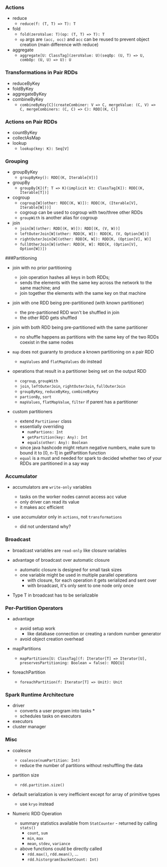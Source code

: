 ### Actions

- reduce
    + `reduce(f: (T, T) => T): T`
- fold
    + `fold(zeroValue: T)(op: (T, T) => T): T`
    + `op` args are `(acc, occ)` and `acc` can be reused to prevent object creation (main difference with reduce)
- aggregate
    + `aggregate[U: ClassTag](zeroValue: U)(seqOp: (U, T) => U, combOp: (U, U) => U): U`
    
    
    
### Transformations in Pair RDDs

- reduceByKey
- foldByKey
- aggregateByKey
- combineByKey
    + `combineByKey[C](createCombiner: V => C, mergeValue: (C, V) => C, mergeCombiners: (C, C) => C): RDD[(K, C)]`
    
    
    
### Actions on Pair RDDs

- countByKey
- collectAsMap
- lookup
    + `lookup(key: K): Seq[V]`
    


### Grouping

- groupByKey
    + `groupByKey(): RDD[(K, Iterable[V])]`
- groupBy
    + `groupBy[K](f: T => K)(implicit kt: ClassTag[K]): RDD[(K, Iterable[T])]`
- cogroup
    + `cogroup[W](other: RDD[(K, W)]): RDD[(K, (Iterable[V], Iterable[W]))]`
    + cogroup can be used to cogroup with two/three other RDDs
    + `groupWith` is another alias for cogroup
- join
    + `join[W](other: RDD[(K, W)]): RDD[(K, (V, W))]`
    + `leftOuterJoin[W](other: RDD[K, W]): RDD[K, (V, Option[W])]`
    + `rightOuterJoin[W](other: RDD[K, W]): RDD[K, (Option[V], W)]`
    + `fullOtherJoin[W](other: RDD[K, W]: RDD[K, (Option[V], Option[W])])`
    
    
    
###Partitioning

- join with no prior partitioning
    + join operation hashes all keys in both RDDs;
    + sends the elements with the same key across the network to the same machine; and
    + join together the elements with the same key on that machine
    
- join with one RDD being pre-partitioned (with known partitioner)
    + the pre-partitioned RDD won't be shuffled in join
    + the other RDD gets shuffled
    
- join with both RDD being pre-partitioned with the same partitioner
    + no shuffle happens as partitions with the same key of the two RDDs coexist in the same nodes

- `map` does not guaranty to produce a known partitioning on a pair RDD
    + `mapValues` and `flatMapValues` do instead
    
- operations that result in a partitioner being set on the output RDD
    + `cogroup`, `groupWith`
    + `join`, `leftOuterJoin`, `rightOuterJoin`, `fullOuterJoin`
    + `groupByKey`, `reduceByKey`, `combineByKey`
    + `partionBy`, `sort`
    + `mapValues`, `flatMapValue`, `filter` if parent has a partitioner

- custom partitioners
    + extend `Partitioner` class
    + essentially overriding
        * `numPartions: Int`
        * `getPartition(key: Any): Int`
        * `equals(other: Any): Boolean`
    + since java hashcode might return negative numbers, make sure to bound it to [0, n-1] in getPartition function
    + `equal` is a must and needed for spark to decided whether two of your RDDs are partitioned in a say way 
    
    

### Accumulator

- accumulators are `write-only` variables
    + tasks on the worker nodes cannot access acc value
    + only driver can read its value
    + it makes acc efficient
    
- use accumulator only in `actions`, not `transformations`
    + did not understand why?



### Broadcast

- broadcast variables are `read-only` like closure variables

- advantage of broadcast over automatic closure
    + automatic closure is designed for small task sizes
    + one variable might be used in multiple parallel operations
        * with closure, for each operation it gets serialized and sent over
        * with broadcast, it's only sent to one node only once

- Type T in broadcast has to be serializable



### Per-Partition Operators

- advantage
    + avoid setup work 
        * like database connection or creating a random number generator
    + avoid object creation overhead
    
- mapPartitions
    + `mapPartitions[U: ClassTag](f: Iterator[T] => Iterator[U], preservesPartitioning: Boolean = false): RDD[U]`

- foreachPartition
    + `foreachPartition(f: Iterator[T] => Unit): Unit`
    


### Spark Runtime Architecture

- driver
    + converts a user program into tasks
        * 
    + schedules tasks on executors
- executors
- cluster manager

    
### Misc

- coalesce
    + `coalesce(numPartition: Int)`
    + reduce the number of partitions without reshuffling the data
    
- partition size
    + `rdd.partition.size()`

- default serialization is very inefficient except for array of primitive types
    + use `kryo` instead
    
- Numeric RDD Operation
    + summary statistics available from `StatCounter` - returned by calling `stats()`
        * `count`, `sum`
        * `min`, `max`
        * `mean`, `stdev`, `variance`
    + above functions could be directly called 
        * `rdd.max()`, `rdd.mean()`, ...
        * `rdd.historgram(bucketCount: Int)`
    

